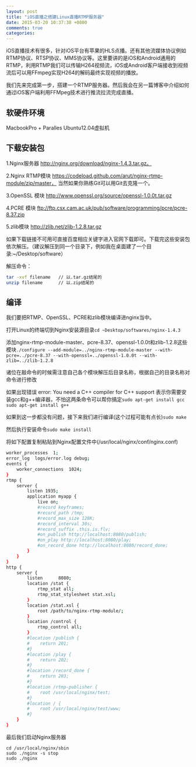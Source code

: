 ```yaml
---
layout: post
title: "iOS直播之搭建Linux直播RTMP服务器"
date: 2015-03-20 10:37:38 +0800
comments: true
categories: 
---
```

iOS直播技术有很多，针对iOS平台有苹果的HLS点播。还有其他流媒体协议例如RTMP协议、RTSP协议、MMS协议等。这里要讲的是iOS和Android通用的RTMP，利用RTMP我们可以传输H264视频流，iOS或Android客户端接收到视频流后可以用FFmpeg实现H264的解码最终实现视频的播放。

我们先来完成第一步，搭建一个RTMP服务器。然后我会在另一篇博客中介绍如何通过iOS客户端利用FFMpeg技术进行推流拉流完成直播。
<!--more-->
## 软硬件环境
MacbookPro +  Paralles Ubuntu12.04虚拟机

## 下载安装包
1.Nginx服务器 http://nginx.org/download/nginx-1.4.3.tar.gz。

2.Nginx RTMP模块 https://codeload.github.com/arut/nginx-rtmp-module/zip/master， 当然如果你熟练Git可以用Git去克隆一个。

3.OpenSSL 模块 http://www.openssl.org/source/openssl-1.0.0t.tar.gz

4.PCRE 模块 ftp://ftp.csx.cam.ac.uk/pub/software/programming/pcre/pcre-8.37.zip

5.zlib模块 http://zlib.net/zlib-1.2.8.tar.gz

如果下载链接不可用可直接百度相应关键字进入官网下载即可。下载完这些安装包依次解压。（建议解压到同一个目录下，例如我在桌面建了一个目录:~/Desktop/software）

解压命令：

```bash
tar -xvf filename 	// 以.tar.gz结尾的
unzip filename	  	// 以.zip结尾的
```

## 编译
我们要把RTMP、OpenSSL、PCRE和zlib模块编译进nginx当中。

打开Linux的终端切到Nginx安装源目录`cd ~Desktop/softwares/nginx-1.4.3`

添加nginx-rtmp-module-master、pcre-8.37、openssl-1.0.0t和zlib-1.2.8这些模块`./configure --add-module=../nginx-rtmp-module-master --with-pcre=../pcre-8.37 --with-openssl=../openssl-1.0.0t --with-zlib=../zlib-1.2.8`

诸位在敲命令的时候需注意自己各个模块解压后目录名称，根据自己的目录名称对命令进行修改

如果出现错误 error: You need a C++ compiler for C++ support 表示你需要安装gcc和g++编译器，不怕这两条命令可以帮你搞定`sudo apt-get install gcc` `sudo apt-get install g++`

如果到这一步都没有问题，接下来我们进行编译(这个过程可能有点长)`sudo make`

然后执行安装命令`sudo make install`

将如下配置复制粘贴到Nginx配置文件中(/usr/local/nginx/conf/nginx.conf)
```bash
worker_processes  1;
error_log  logs/error.log debug;
events {
    worker_connections  1024;
}
rtmp {
    server {
        listen 1935;
        application myapp {
            live on;
            #record keyframes;
            #record_path /tmp;
            #record_max_size 128K;
            #record_interval 30s;
            #record_suffix .this.is.flv;
            #on_publish http://localhost:8080/publish;
            #on_play http://localhost:8080/play;
            #on_record_done http://localhost:8080/record_done;
        }
    }
}
http {
    server {
        listen      8080;
        location /stat {
            rtmp_stat all;
            rtmp_stat_stylesheet stat.xsl;
        }
        location /stat.xsl {
            root /path/to/nginx-rtmp-module/;
        }
        location /control {
            rtmp_control all;
        }
        #location /publish {
        #    return 201;
        #}
        #location /play {
        #    return 202;
        #}
        #location /record_done {
        #    return 203;
        #}
        #location /rtmp-publisher {
        #    root /usr/local/nginx/test;
        #}
        #location / {
        #    root /usr/local/nginx/test/www;
        #}
    }
}
```

最后我们启动Nginx服务器

```
cd /usr/local/nginx/sbin
sudo ./nginx -s stop
sudo ./nginx
```

